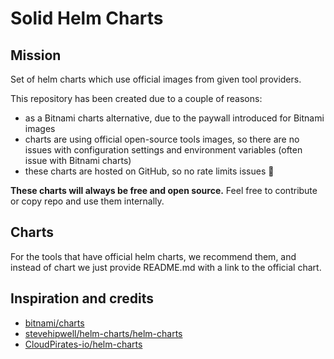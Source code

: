 # Solid Helm Charts

## Mission

Set of helm charts which use official images from given tool providers.

This repository has been created due to a couple of reasons:

- as a Bitnami charts alternative, due to the paywall introduced for Bitnami images
- charts are using official open-source tools images, so there are no issues with configuration settings and environment variables (often issue with Bitnami
  charts)
- these charts are hosted on GitHub, so no rate limits issues 🙂

**These charts will always be free and open source.** Feel free to contribute or copy repo and use them internally.

## Charts

For the tools that have official helm charts, we recommend them, and instead of chart we just provide README.md with a link to the official chart.

## Inspiration and credits

- [bitnami/charts](https://github.com/bitnami/charts)
- [stevehipwell/helm-charts/helm-charts](https://github.com/stevehipwell/helm-charts/)
- [CloudPirates-io/helm-charts](https://github.com/CloudPirates-io/helm-charts)
